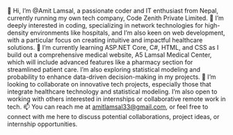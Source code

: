 👋 Hi, I’m @Amit Lamsal, a passionate coder and IT enthusiast from Nepal, currently running my own tech company, Code Zenith Private Limited.
👀 I’m deeply interested in coding, specializing in network technologies for high-density environments like hospitals, and I’m also keen on web development, with a particular focus on creating intuitive and impactful healthcare solutions.
🌱 I’m currently learning ASP.NET Core, C#, HTML, and CSS as I build out a comprehensive medical website, A5 Lamsal Medical Center, which will include advanced features like a pharmacy section for streamlined patient care. I’m also exploring statistical modeling and probability to enhance data-driven decision-making in my projects.
💞️ I’m looking to collaborate on innovative tech projects, especially those that integrate healthcare technology and statistical modeling. I’m also open to working with others interested in internships or collaborative remote work in tech.
📫 You can reach me at amitlamsal33@gmail.com, or feel free to connect with me here to discuss potential collaborations, project ideas, or internship opportunities.

<!---
AmitLamsal2/AmitLamsal2 is a ✨ special ✨ repository because its `README.md` (this file) appears on your GitHub profile.
You can click the Preview link to take a look at your changes.
--->
